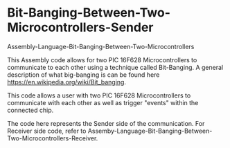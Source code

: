 # Bit-Banging-Between-Two-Microcontrollers-Sender
Assembly-Language-Bit-Banging-Between-Two-Microcontrollers

This Assembly code allows for two PIC 16F628 Microcontrollers to communicate to each other using a technique called Bit-Banging. A general description of what big-banging is can be found here https://en.wikipedia.org/wiki/Bit_banging.

This code allows a user with two PIC 16F628 Microcontrollers to communicate with each other as well as trigger "events" within the connected chip.

The code here represents the Sender side of the communication. For Receiver side code, refer to Assemby-Language-Bit-Banging-Between-Two-Microcontrollers-Receiver.
